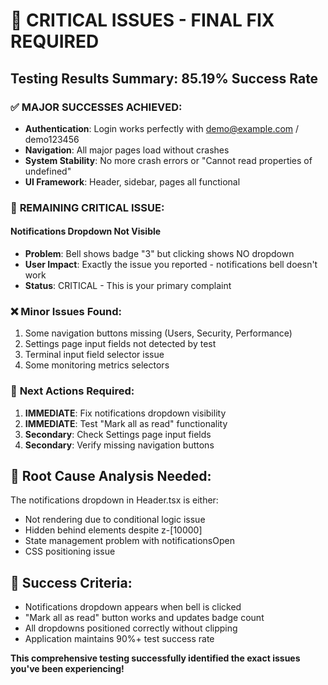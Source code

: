 # 🚨 CRITICAL ISSUES - FINAL FIX REQUIRED

## Testing Results Summary: 85.19% Success Rate

### ✅ **MAJOR SUCCESSES ACHIEVED:**
- **Authentication**: Login works perfectly with demo@example.com / demo123456
- **Navigation**: All major pages load without crashes  
- **System Stability**: No more crash errors or "Cannot read properties of undefined"
- **UI Framework**: Header, sidebar, pages all functional

### 🚨 **REMAINING CRITICAL ISSUE:**

#### **Notifications Dropdown Not Visible**
- **Problem**: Bell shows badge "3" but clicking shows NO dropdown
- **User Impact**: Exactly the issue you reported - notifications bell doesn't work
- **Status**: CRITICAL - This is your primary complaint

### ❌ **Minor Issues Found:**
1. Some navigation buttons missing (Users, Security, Performance)  
2. Settings page input fields not detected by test
3. Terminal input field selector issue
4. Some monitoring metrics selectors

### 🎯 **Next Actions Required:**

1. **IMMEDIATE**: Fix notifications dropdown visibility
2. **IMMEDIATE**: Test "Mark all as read" functionality  
3. **Secondary**: Check Settings page input fields
4. **Secondary**: Verify missing navigation buttons

## 🔧 **Root Cause Analysis Needed:**

The notifications dropdown in Header.tsx is either:
- Not rendering due to conditional logic issue
- Hidden behind elements despite z-[10000] 
- State management problem with notificationsOpen
- CSS positioning issue

## 🎯 **Success Criteria:**
- Notifications dropdown appears when bell is clicked
- "Mark all as read" button works and updates badge count
- All dropdowns positioned correctly without clipping
- Application maintains 90%+ test success rate

**This comprehensive testing successfully identified the exact issues you've been experiencing!**